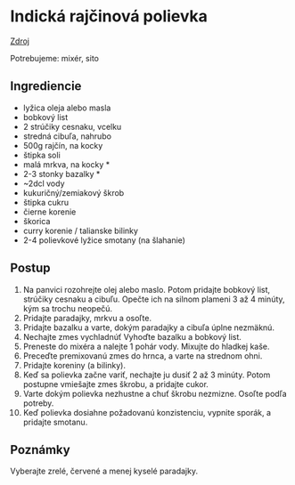 # Indická rajčinová polievka

[Zdroj](https://www.indianhealthyrecipes.com/tomato-soup-recipe/)

Potrebujeme: mixér, sito

## Ingrediencie

* lyžica oleja alebo masla
* bobkový list
* 2 strúčiky cesnaku, vcelku
* stredná cibuľa, nahrubo
* 500g rajčín, na kocky
* štipka soli
* malá mrkva, na kocky *
* 2-3 stonky bazalky *
* ~2dcl vody
* kukuričný/zemiakový škrob
* štipka cukru
* čierne korenie
* škorica
* curry korenie / talianske bilinky
* 2-4 polievkové lyžice smotany (na šlahanie)

## Postup

1. Na panvici rozohrejte olej alebo maslo. Potom pridajte bobkový
   list, strúčiky cesnaku a cibuľu. Opečte ich na silnom plameni 3 až 4 minúty, kým sa trochu neopečú.
2. Pridajte paradajky, mrkvu a osoľte.
3. Pridajte bazalku a varte, dokým paradajky a cibuľa úplne nezmäknú.
4. Nechajte zmes vychladnúť Vyhoďte bazalku a bobkový list.
5. Preneste do mixéra a nalejte 1 pohár vody. Mixujte do hladkej kaše.
6. Preceďte premixovanú zmes do hrnca, a varte na strednom ohni.
7. Pridajte koreniny (a bilinky).
8. Keď sa polievka začne variť, nechajte ju dusiť 2 až 3
   minúty. Potom postupne vmiešajte zmes škrobu, a pridajte cukor.
9. Varte dokým polievka nezhustne a chuť škrobu nezmizne. Osoľte
   podľa potreby.
10. Keď polievka dosiahne požadovanú konzistenciu, vypnite sporák,
    a pridajte smotanu.

## Poznámky

Vyberajte zrelé, červené a menej kyselé paradajky.
